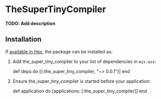 # TheSuperTinyCompiler

**TODO: Add description**

## Installation

If [available in Hex](https://hex.pm/docs/publish), the package can be installed as:

  1. Add the_super_tiny_compiler to your list of dependencies in `mix.exs`:

        def deps do
          [{:the_super_tiny_compiler, "~> 0.0.1"}]
        end

  2. Ensure the_super_tiny_compiler is started before your application:

        def application do
          [applications: [:the_super_tiny_compiler]]
        end

